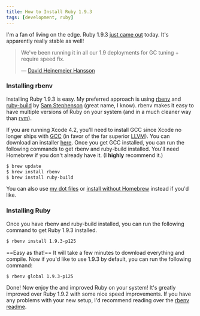 ```yaml
---
title: How to Install Ruby 1.9.3
tags: [development, ruby]
---
```


I'm a fan of living on the edge. Ruby 1.9.3 [just came out](http://blade.nagaokaut.ac.jp/cgi-bin/scat.rb/ruby/ruby-core/40527) today. It's apparently really stable as well!

> We've been running it in all our 1.9 deployments for GC tuning + require speed fix.
>
> — [David Heinemeier Hansson](https://twitter.com/dhh/status/130731723750244352)

### Installing rbenv

Installing Ruby 1.9.3 is easy. My preferred approach is using [rbenv](https://github.com/sstephenson/rbenv) and [ruby-build](https://github.com/sstephenson/ruby-build) by [Sam Stephenson](https://github.com/sstephenson) (great name, I know). rbenv makes it easy to have multiple versions of Ruby on your system (and in a much cleaner way than [rvm](http://beginrescueend.com/)).

If you are running Xcode 4.2, you'll need to install GCC since Xcode no longer ships with [GCC](http://gcc.gnu.org/) (in favor of the far superior [LLVM](http://llvm.org/)). You can download an installer [here](https://github.com/kennethreitz/osx-gcc-installer/downloads). Once you get GCC installed, you can run the following commands to get rbenv and ruby-build installed. You'll need Homebrew if you don't already have it. (I **highly** recommend it.)

``` bash
$ brew update
$ brew install rbenv
$ brew install ruby-build
```

You can also use [my dot files](https://github.com/samsoffes/dotfiles) or [install without Homebrew](https://github.com/sstephenson/rbenv#section_2.1) instead if you'd like.

### Installing Ruby

Once you have rbenv and ruby-build installed, you can run the following command to get Ruby 1.9.3 installed.

``` bash
$ rbenv install 1.9.3-p125
```

==Easy as that!== It will take a few minutes to download everything and compile. Now if you'd like to use 1.9.3 by default, you can run the following command:

``` bash
$ rbenv global 1.9.3-p125
```

Done! Now enjoy the and improved Ruby on your system! It's greatly improved over Ruby 1.9.2 with some nice speed improvements. If you have any problems with your new setup, I'd recommend reading over the [rbenv readme](https://github.com/sstephenson/rbenv#readme).
